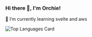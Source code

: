 ### Hi there 👋, I'm Orchie!

🌱 I’m currently learning svelte and aws

![Top Languages Card](https://github-readme-stats.vercel.app/api/top-langs/?username=orsolyalukacs&layout=compact)

